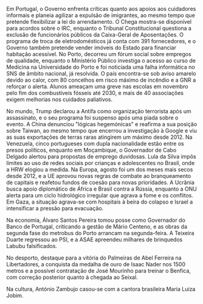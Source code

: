 Em Portugal, o Governo enfrenta críticas quanto aos apoios aos cuidadores informais e planeia agilizar a expulsão de imigrantes, ao mesmo tempo que pretende flexibilizar a lei do arrendamento. O Chega mostra-se disponível para acordos sobre o IRC, enquanto o Tribunal Constitucional questiona a exclusão de funcionários públicos da Caixa-Geral de Aposentações. O programa de troca de eletrodomésticos já conta com 391 fornecedores, e o Governo também pretende vender imóveis do Estado para financiar habitação acessível. No Porto, decorreu um fórum social sobre empregos de qualidade, enquanto o Ministério Público investiga o acesso ao curso de Medicina na Universidade do Porto e foi noticiada uma falha informática no SNS de âmbito nacional, já resolvida. O país encontra-se sob aviso amarelo devido ao calor, com 80 concelhos em risco máximo de incêndio e a GNR a reforçar o alerta. Alunos ameaçam uma greve nas escolas em novembro pelo fim dos combustíveis fósseis até 2030, e mais de 40 associações exigem melhorias nos cuidados paliativos.

No mundo, Trump declarou a Antifa como organização terrorista após um assassinato, e o seu programa foi suspenso após uma piada sobre o evento. A China denunciou "lógicas hegemónicas" e reafirma a sua posição sobre Taiwan, ao mesmo tempo que encerrou a investigação à Google e viu as suas exportações de terras raras atingirem um máximo desde 2012. Na Venezuela, cinco portugueses com dupla nacionalidade estão entre os presos políticos, enquanto em Moçambique, o Governador de Cabo Delgado alertou para propostas de emprego duvidosas. Lula da Silva impôs limites ao uso de redes sociais por crianças e adolescentes no Brasil, onde a HRW elogiou a medida. Na Europa, agosto foi um dos meses mais secos desde 2012, e a UE aprovou novas regras de combate ao branqueamento de capitais e reafetou fundos de coesão para novas prioridades. A Ucrânia busca apoio diplomático de África e Brasil contra a Rússia, enquanto a ONU alerta para um ciclo hidrológico irregular que agrava a fome e os conflitos. Em Gaza, a situação agrava-se com hospitais à beira do colapso e Israel a intensificar a pressão para evacuação.

Na economia, Álvaro Santos Pereira tomou posse como Governador do Banco de Portugal, criticando a gestão de Mário Centeno, e as obras da segunda fase do metrobus do Porto arrancam na segunda-feira. A Teixeira Duarte regressou ao PSI, e a ASAE apreendeu milhares de brinquedos Labubu falsificados.

No desporto, destaque para a vitória do Palmeiras de Abel Ferreira na Libertadores, a conquista da medalha de ouro de Isaac Nader nos 1500 metros e a possível contratação de José Mourinho para treinar o Benfica, com correção posterior quanto à chegada ao Seixal.

Na cultura, António Zambujo casou-se com a cantora brasileira Maria Luiza Jobim.